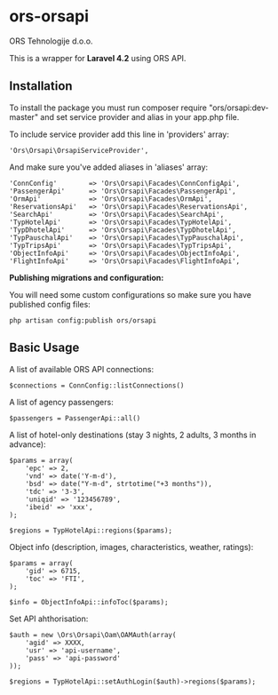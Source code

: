 # ors-orsapi
ORS Tehnologije d.o.o.

This is a wrapper for **Laravel 4.2** using ORS API.

## Installation

To install the package you must run composer require "ors/orsapi:dev-master" and set service provider and alias in your app.php file.

To include service provider add this line in 'providers' array:

	'Ors\Orsapi\OrsapiServiceProvider',

And make sure you've added aliases in 'aliases' array:

	'ConnConfig'		=> 'Ors\Orsapi\Facades\ConnConfigApi',
	'PassengerApi'		=> 'Ors\Orsapi\Facades\PassengerApi',
	'OrmApi'			=> 'Ors\Orsapi\Facades\OrmApi',
	'ReservationsApi'	=> 'Ors\Orsapi\Facades\ReservationsApi',
	'SearchApi'			=> 'Ors\Orsapi\Facades\SearchApi',
	'TypHotelApi'		=> 'Ors\Orsapi\Facades\TypHotelApi',
	'TypDhotelApi'		=> 'Ors\Orsapi\Facades\TypDhotelApi',
	'TypPauschalApi'	=> 'Ors\Orsapi\Facades\TypPauschalApi',
	'TypTripsApi'		=> 'Ors\Orsapi\Facades\TypTripsApi',
	'ObjectInfoApi'		=> 'Ors\Orsapi\Facades\ObjectInfoApi',
	'FlightInfoApi'		=> 'Ors\Orsapi\Facades\FlightInfoApi',
  
**Publishing migrations and configuration:**

You will need some custom configurations so make sure you have published config files:

	php artisan config:publish ors/orsapi

## Basic Usage

A list of available ORS API connections:

	$connections = ConnConfig::listConnections()

A list of agency passengers:

	$passengers = PassengerApi::all()

A list of hotel-only destinations (stay 3 nights, 2 adults, 3 months in advance):

	$params = array(
		'epc' => 2,
		'vnd' => date('Y-m-d'),
		'bsd' => date("Y-m-d", strtotime("+3 months")),
		'tdc' => '3-3',
		'uniqid' => '123456789',
		'ibeid' => 'xxx',
	);
	
	$regions = TypHotelApi::regions($params);
	
Object info (description, images, characteristics, weather, ratings):

	$params = array(
		'gid' => 6715,
		'toc' => 'FTI',
	);
	
	$info = ObjectInfoApi::infoToc($params);
	
Set API ahthorisation:

	$auth = new \Ors\Orsapi\Oam\OAMAuth(array(
		'agid' => XXXX, 
		'usr' => 'api-username', 
		'pass' => 'api-password'
	));
	
	$regions = TypHotelApi::setAuthLogin($auth)->regions($params);
	